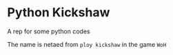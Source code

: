 # Python Kickshaw
A rep for some python codes

The name is netaed from `ploy kickshaw` in the game `WoH`


